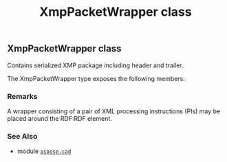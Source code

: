 ﻿---
title: XmpPacketWrapper class
second_title: Aspose.CAD for Python via .NET API References
description: 
type: docs
weight: 620
url: /python-net/aspose.cad/xmppacketwrapper/
is_root: false
---

## XmpPacketWrapper class

Contains serialized XMP package including header and trailer.



The XmpPacketWrapper type exposes the following members:


### Remarks 


A wrapper consisting of a pair of XML processing instructions (PIs) may be placed around the RDF:RDF element.

### See Also
* module [`aspose.cad`](..)
